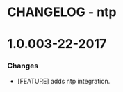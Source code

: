 # CHANGELOG - ntp

1.0.003-22-2017
==================

### Changes

* [FEATURE] adds ntp integration.
